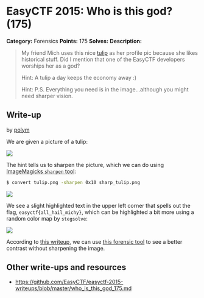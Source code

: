 # EasyCTF 2015: Who is this god? (175)

**Category:** Forensics
**Points:** 175
**Solves:** 
**Description:**

> My friend Mich uses this nice [tulip](https://github.com/EasyCTF/easyctf-2015-writeups/blob/master/files/tulip.png) as her profile pic because she likes historical stuff. Did I mention that one of the EasyCTF developers worships her as a god?
> 
> 
> Hint: A tulip a day keeps the economy away :)
> 
> Hint: P.S. Everything you need is in the image...although you might need sharper vision.

## Write-up

by [polym](https://github.com/abpolym)

We are given a picture of a tulip:

![](https://github.com/EasyCTF/easyctf-2015-writeups/blob/master/files/tulip.png)

The hint tells us to sharpen the picture, which we can do using [ImageMagicks `sharpen` tool](http://www.imagemagick.org/Usage/blur/#sharpen):

```bash
$ convert tulip.png -sharpen 0x10 sharp_tulip.png
```

![](sharp_tulip.png)

We see a slight highlighted text in the upper left corner that spells out the flag, `easyctf{all_hail_michy}`, which can be highlighted a bit more using a random color map by `stegsolve`:

![](./random-color-tulip.png)

According to [this writeup](https://github.com/1lastBr3ath/EasyCTF-2015-Writeup/blob/master/forensics.md), we can use [this forensic tool](https://29a.ch/photo-forensics/#forensic-magnifier) to see a better contrast without sharpening the image.

## Other write-ups and resources

* <https://github.com/EasyCTF/easyctf-2015-writeups/blob/master/who_is_this_god_175.md>
